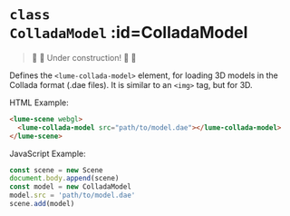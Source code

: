 
# <code>class <b>ColladaModel</b></code> :id=ColladaModel

> :construction: :hammer: Under construction! :hammer: :construction:

Defines the `<lume-collada-model>` element, for loading 3D
models in the Collada format (.dae files). It is similar to an `<img>` tag, but for 3D.

HTML Example:

```html
<lume-scene webgl>
  <lume-collada-model src="path/to/model.dae"></lume-collada-model>
</lume-scene>
```

JavaScript Example:

```js
const scene = new Scene
document.body.append(scene)
const model = new ColladaModel
model.src = 'path/to/model.dae'
scene.add(model)
```












        